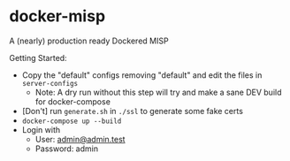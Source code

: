 # docker-misp
A (nearly) production ready Dockered MISP

Getting Started:
- Copy the "default" configs removing "default" and edit the files in `server-configs`
    - Note: A dry run without this step will try and make a sane DEV build for docker-compose
- [Don't] run `generate.sh` in `./ssl` to generate some fake certs
- `docker-compose up --build`
- Login with 
    - User: admin@admin.test
    - Password: admin
